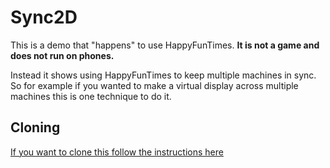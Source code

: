 Sync2D
======

This is a demo that "happens" to use HappyFunTimes.
**It is not a game and does not run on phones.**

Instead it shows using HappyFunTimes to keep multiple
machines in sync. So for example if you wanted
to make a virtual display across multiple machines
this is one technique to do it.



Cloning
-------

[If you want to clone this follow the instructions here](https://github.com/greggman/HappyFunTimes/blob/master/docs/makinggames.md)





